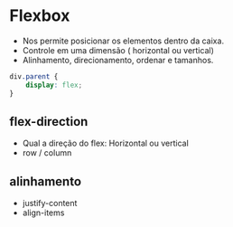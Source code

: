 # Flexbox

* Nos permite posicionar os elementos dentro da caixa.
* Controle em uma dimensão ( horizontal ou vertical)
* Alinhamento, direcionamento, ordenar  e tamanhos.


```css
div.parent {
    display: flex;
}
```

## flex-direction

* Qual a direção do flex: Horizontal ou vertical
* row / column

## alinhamento

* justify-content
* align-items
